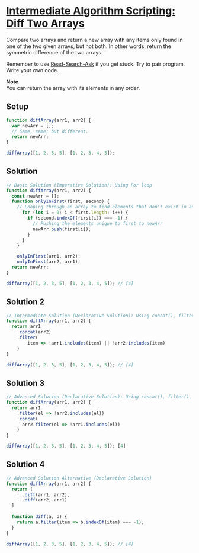 # [Intermediate Algorithm Scripting: Diff Two Arrays](https://learn.freecodecamp.org/javascript-algorithms-and-data-structures/intermediate-algorithm-scripting/diff-two-arrays)

Compare two arrays and return a new array with any items only found in one of the two given arrays, but not both. In other words, return the symmetric difference of the two arrays.

Remember to use [Read-Search-Ask](http://forum.freecodecamp.org/t/how-to-get-help-when-you-are-stuck/19514) if you get stuck. Try to pair program. Write your own code.

**Note**  
You can return the array with its elements in any order.

## Setup
```js
function diffArray(arr1, arr2) {
  var newArr = [];
  // Same, same; but different.
  return newArr;
}

diffArray([1, 2, 3, 5], [1, 2, 3, 4, 5]);
```

## Solution
```js
// Basic Solution (Imperative Solution): Using For loop
function diffArray(arr1, arr2) {
  const newArr = [];
  function onlyInFirst(first, second) {
    // Looping through an array to find elements that don't exist in another array
      for (let i = 0; i < first.length; i++) {
        if (second.indexOf(first[i]) === -1) {
          // Pushing the elements unique to first to newArr
          newArr.push(first[i]);
        }
      }
    }

    onlyInFirst(arr1, arr2);
    onlyInFirst(arr2, arr1);
  return newArr;
}

diffArray([1, 2, 3, 5], [1, 2, 3, 4, 5]); // [4]
```

## Solution 2
```js
// Intermediate Solution (Declarative Solution): Using concat(), filter(), and includes()
function diffArray(arr1, arr2) {
  return arr1
    .concat(arr2)
    .filter(
        item => !arr1.includes(item) || !arr2.includes(item)
    )
}

diffArray([1, 2, 3, 5], [1, 2, 3, 4, 5]); // [4]
```

## Solution 3
```js
// Advanced Solution (Declarative Solution): Using concat(), filter(), and includes()
function diffArray(arr1, arr2) {
  return arr1
    .filter(el => !arr2.includes(el))
    .concat(
      arr2.filter(el => !arr1.includes(el))
    )
}

diffArray([1, 2, 3, 5], [1, 2, 3, 4, 5]); [4]
```

## Solution 4
```js
// Advanced Solution Alternative (Declarative Solution)
function diffArray(arr1, arr2) {
  return [
    ...diff(arr1, arr2),
    ...diff(arr2, arr1)
  ]
  
  function diff(a, b) {
    return a.filter(item => b.indexOf(item) === -1);
  }
}

diffArray([1, 2, 3, 5], [1, 2, 3, 4, 5]); // [4]
```